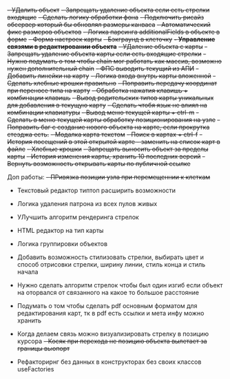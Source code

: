 ~~- УДалить объект~~
~~- Запрещать удаление объекта если есть стрелки входящие~~
~~- Сделать логику обработки фона~~
~~- Подключить рисайз обсервер который бы обновлял размеры канваса~~
~~- Автоматический фикс размеров объектов~~
~~- Логика парсинга additionalFields в объекте в форме~~
~~- Форма настроек карты~~
~~- Бэкграунд в клеточку~~
~~**- Управление связями в редактировании объекта**~~
~~- УДаление объекта с карты~~
~~- Запрещать удаление объекта карты если есть входящие стрелки~~
~~- Нужно подумать о том чтобы chain мог работать как массив, возможно нужен дополнительный chain~~
~~- ФПС выводить текущий из АПИ~~
~~- Добавить линейки на карту~~
~~- Логика входа внутрь карты вложенной~~
~~- Сделать хлебные крошки правильно~~
~~- Поправить передачу координат при переносе типа на карту~~
~~- Обработка нажатия клавишь + комбинации клавишь~~
~~- Вывод родительских типов карты уникальных для добавления в текущую карту~~
~~- Сделать чтобя язык не влиял на комбинации клавиатуры~~
~~- Вывод меню текущей карты + ctrl-m~~
~~- Сделать в меню текущей карты обработку позиционирования на узле~~
~~- Поправить баг с создание нового объекта на карте, если прокрутка стеэджа есть.~~
~~- Модалка карта текстом~~
~~- Поиск в картах + ctrl-f~~
~~- История посещений в этой открытой карте - заменить на список карт в файле~~
~~- Хлебные крошки~~
~~- Запрещать выносить объект за пределы карты~~
~~- История изменения карты, хранить 10 последних версий~~
~~- Вернуть возможность открывать карты по публичной ссылке~~

Доп работы:
~~- ПРивязка позиции узла при перемещеннии к клеткам~~
- Текстовый редактор типтоп расширить возможности
- Логика удаления патрона из всех пулов живых
- УЛучшить алгоритм рендеринга стрелок
- HTML редактор на тип карты
- Логика группировки объектов
- Добавить возможность стилизовать стрелки, выбирать цвет и способ отрисовки стрелки, ширину линии, стиль конца и стиль начала
- Нужно сделать алгоритм стрелок чтобы был один изгиб если объект на оторвался от связанного на какое то большое расстояние

- Подумать о том чтобы сделать pdf основным форматом для редактирования карт, тк в pdf есть ссылки и мета инфу можно хранить
- Когда делаем связь можно визуализировать стрелку в позицию курсора
~~- Косяк при перехода не позицию объекта вылетает за границы вьюпорт~~

- Рефакторирнг без данных в конструкторах без своих классов useFactories
